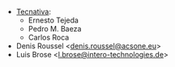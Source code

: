 - [Tecnativa](https://www.tecnativa.com):
  - Ernesto Tejeda
  - Pedro M. Baeza
  - Carlos Roca
- Denis Roussel \<<denis.roussel@acsone.eu>\>
- Luis Brose \<<l.brose@intero-technologies.de>\>
